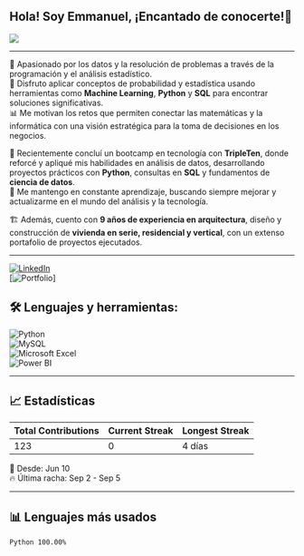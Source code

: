 ## Hola! Soy Emmanuel, ¡Encantado de conocerte!👋 


<img src="https://img.shields.io/badge/Data%20Scientist-%20-blue?style=for-the-badge&logo=data&logoColor=white"/>  


---
🎯 Apasionado por los datos y la resolución de problemas a través de la programación y el análisis estadístico.  
🔢 Disfruto aplicar conceptos de probabilidad y estadística usando herramientas como **Machine Learning**, **Python** y **SQL** para encontrar soluciones significativas.  
📊 Me motivan los retos que permiten conectar las matemáticas y la informática con una visión estratégica para la toma de decisiones en los negocios.  

🧠 Recientemente concluí un bootcamp en tecnología con **TripleTen**, donde reforcé y apliqué mis habilidades en análisis de datos, desarrollando proyectos prácticos con **Python**, consultas en **SQL** y fundamentos de **ciencia de datos**.  
🔄 Me mantengo en constante aprendizaje, buscando siempre mejorar y actualizarme en el mundo del análisis y la tecnología.

🏗️ Además, cuento con **9 años de experiencia en arquitectura**, diseño y construcción de **vivienda en serie, residencial y vertical**, con un extenso portafolio de proyectos ejecutados.

---

[![LinkedIn](https://img.shields.io/badge/LinkedIn-blue?style=for-the-badge&logo=linkedin&logoColor=white)](https://www.linkedin.com/in/emmanuel-villarreal-47055a124)  
[![Portfolio](https://github.com/EmmanuelV9/Proyectos)]

## 🛠 Lenguajes y herramientas:

![Python](https://img.shields.io/badge/-PYTHON-3776AB?style=for-the-badge&logo=python&logoColor=white)  
![MySQL](https://img.shields.io/badge/-MYSQL-4479A1?style=for-the-badge&logo=mysql&logoColor=white)  
![Microsoft Excel](https://img.shields.io/badge/-MICROSOFT%20EXCEL-217346?style=for-the-badge&logo=microsoft-excel&logoColor=white)  
![Power BI](https://img.shields.io/badge/-POWER%20BI-F2C811?style=for-the-badge&logo=power-bi&logoColor=black)  

---

## 📈 Estadísticas

| Total Contributions | Current Streak | Longest Streak |
|---------------------|----------------|----------------|
| 123                 | 0              | 4 días         |

📅 Desde: Jun 10  
🔥 Última racha: Sep 2 - Sep 5

---

## 📊 Lenguajes más usados

```text
Python 100.00%

